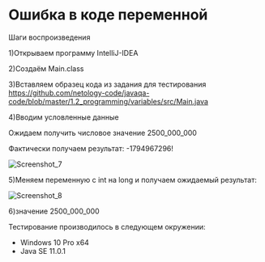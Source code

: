 # Ошибка в коде переменной

Шаги воспроизведения

1)Открываем программу IntelliJ-IDEA

2)Создаём Main.class

3)Вставляем образец кода из задания для тестирования https://github.com/netology-code/javaqa-code/blob/master/1.2_programming/variables/src/Main.java

4)Вводим условленные данные

Ожидаем получить числовое значение 2500_000_000

Фактически получаем результат: -1794967296!

![Screenshot_7](https://user-images.githubusercontent.com/88086013/154498260-6e89afd5-9223-441f-80c1-5ed8cb7a0240.jpg)

5)Меняем переменную с int на long и получаем ожидаемый результат:

![Screenshot_8](https://user-images.githubusercontent.com/88086013/154498281-8c9c5cd9-e5ca-44f9-bba2-3c47d14db4ba.jpg)

6)значение 2500_000_000

Тестирование производилось в следующем окружении:
* Windows 10 Pro x64
* Java SE 11.0.1

